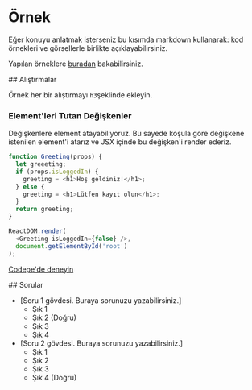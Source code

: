 # Örnek

Eğer konuyu anlatmak isterseniz bu kısımda markdown kullanarak: kod örnekleri ve görsellerle birlikte açıklayabilirsiniz.



Yapılan örneklere [buradan](https://github.com/Kodluyoruz/taskforce/tree/react/frontend-developer-roadmap-102a-(frameworks-react)) bakabilirsiniz.

## Alıştırmalar

Örnek her bir alıştırmayı `h3`şeklinde ekleyin.

### Element'leri Tutan Değişkenler

Değişkenlere element atayabiliyoruz. Bu sayede koşula göre değişkene istenilen element'i atarız ve JSX içinde bu değişken'i render ederiz.

```javascript
function Greeting(props) {
  let greeeting;
  if (props.isLoggedIn) {
    greeting = <h1>Hoş geldiniz!</h1>;
  } else {
    greeting = <h1>Lütfen kayıt olun</h1>;
  }
  return greeting;
}

ReactDOM.render(
  <Greeting isLoggedIn={false} />,
  document.getElementById('root')
);
```

[Codepe'de deneyin](https://codepen.io/Kodluyoruz/pen/PoGqpZZ)

## Sorular

* [Soru 1 gövdesi. Buraya sorunuzu yazabilirsiniz.]
  * Şık 1
  * Şık 2 (Doğru)
  * Şık 3
  * Şık 4
* [Soru 2 gövdesi. Buraya sorunuzu yazabilirsiniz.]
  * Şık 1
  * Şık 2
  * Şık 3
  * Şık 4 (Doğru)